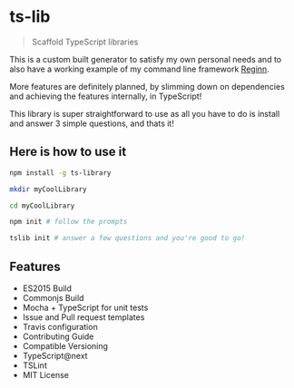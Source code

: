 # ts-lib

> Scaffold TypeScript libraries

This is a custom built generator to satisfy my own personal needs and to also
have a working example of my command line framework [Reginn](https://github.com/TylorS/reginn).

More features are definitely planned, by slimming down on dependencies and achieving
the features internally, in TypeScript!

This library is super straightforward to use as all you have to do is install and
answer 3 simple questions, and thats it!

## Here is how to use it
```sh
npm install -g ts-library

mkdir myCoolLibrary

cd myCoolLibrary

npm init # follow the prompts

tslib init # answer a few questions and you're good to go!
```

## Features

- ES2015 Build
- Commonjs Build
- Mocha + TypeScript for unit tests
- Issue and Pull request templates
- Travis configuration
- Contributing Guide
- Compatible Versioning
- TypeScript@next
- TSLint
- MIT License
